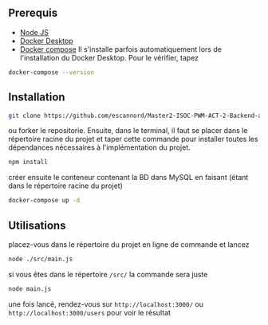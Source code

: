 ## Prerequis

- [Node JS](https://nodejs.org/fr/download)
- [Docker Desktop](https://www.docker.com/products/docker-desktop/)
- [Docker compose](https://docs.docker.com/compose/install/) Il s'installe parfois automatiquement lors de l'installation du Docker Desktop. Pour le vérifier, tapez 
```bash
docker-compose --version
```

## Installation

```bash
git clone https://github.com/escannord/Master2-ISOC-PWM-ACT-2-Backend-api.git
```
ou forker le repositorie.
Ensuite, dans le terminal, il faut se placer dans le répertoire racine du projet et taper cette commande pour installer toutes les dépendances nécessaires à l'implémentation du projet.
```bash
npm install
```

créer ensuite le conteneur contenant la BD dans MySQL en faisant (étant dans le répertoire racine du projet)
```bash
docker-compose up -d
```

## Utilisations

placez-vous dans le répertoire du projet en ligne de commande et lancez
```bash
node ./src/main.js
```
si vous êtes dans le répertoire ``/src/`` la commande sera juste
```bash
node main.js
```

une fois lancé, rendez-vous sur ``http://localhost:3000/`` ou ``http://localhost:3000/users`` pour voir le résultat

